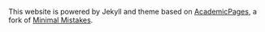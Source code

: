 This website is powered by Jekyll and theme based on [AcademicPages](https://github.com/academicpages/academicpages.github.io), a fork of [Minimal Mistakes](https://mmistakes.github.io/minimal-mistakes/).

